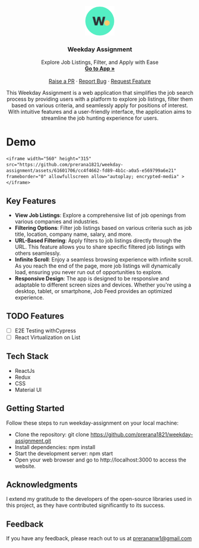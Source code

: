 <div align="center">
  <a href="https://github.com/prerana1821/weekday-assignment">
    <img src="./public/logo.png" alt="Logo" width="80" height="80">
  </a>

  <h3 align="center">Weekday Assignment</h3>

  <p align="center">
      Explore Job Listings, Filter, and Apply with Ease
    <br />
    <a href="https://weekday-assignment-ten.vercel.app/"><strong>Go to App »</strong></a>
    <br />
    <br />
    <a href="https://github.com/prerana1821/weekday-assignment/pulls">Raise a PR</a>
    ·
    <a href="https://github.com/prerana1821/weekday-assignment/issues">Report Bug</a>
    ·
    <a href="https://github.com/prerana1821/weekday-assignment/issues">Request Feature</a>
  </p>
</div>

<p align="center">
 This Weekday Assignment is a web application that simplifies the job search process by providing users with a platform to explore job listings, filter them based on various criteria, and seamlessly apply for positions of interest. With intuitive features and a user-friendly interface, the application aims to streamline the job hunting experience for users.
</p>

# Demo

```
<iframe width="560" height="315" src="https://github.com/prerana1821/weekday-assignment/assets/61601706/cc4f4662-fd89-4b1c-a0a5-e569799a6e21" frameborder="0" allowfullscreen allow="autoplay; encrypted-media" >
</iframe>
```

## Key Features

- **View Job Listings**: Explore a comprehensive list of job openings from various companies and industries.
- **Filtering Options**: Filter job listings based on various criteria such as job title, location, company name, salary, and more.
- **URL-Based Filtering**: Apply filters to job listings directly through the URL. This feature allows you to share specific filtered job listings with others seamlessly.
- **Infinite Scroll**: Enjoy a seamless browsing experience with infinite scroll. As you reach the end of the page, more job listings will dynamically load, ensuring you never run out of opportunities to explore.
- **Responsive Design**: The app is designed to be responsive and adaptable to different screen sizes and devices. Whether you're using a desktop, tablet, or smartphone, Job Feed provides an optimized experience.

## TODO Features

- [ ] E2E Testing withCypress
- [ ] React Virtualization on List

## Tech Stack

- ReactJs
- Redux
- CSS
- Material UI

## Getting Started

Follow these steps to run weekday-assignment on your local machine:

- Clone the repository: git clone https://github.com/prerana1821/weekday-assignment.git
- Install dependencies: npm install
- Start the development server: npm start
- Open your web browser and go to http://localhost:3000 to access the website.

## Acknowledgments

I extend my gratitude to the developers of the open-source libraries used in this project, as they have contributed significantly to its success.

## Feedback

If you have any feedback, please reach out to us at prerananw1@gmail.com
